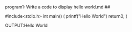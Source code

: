 program1: Write a code to display hello world.md ##

#include<stdio.h>
int main()
(
printf("Hello World")
return0;
)

OUTPUT:Hello World
